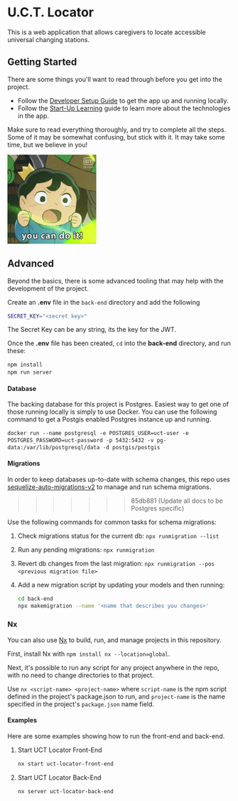 # U.C.T. Locator
This is a web application that allows caregivers to locate accessible universal changing stations.

## Getting Started
There are some things you'll want to read through before you get into the project.

- Follow the [Developer Setup Guide](Setup/DeveloperSetupGuide.md) to get the app up and running locally.
- Follow the [Start-Up Learning](Setup/StartupLearning.md) guide to learn more about the technologies in the app.

Make sure to read everything thoroughly, and try to complete all the steps. Some of it may be somewhat confusing, but stick with it. It may take some time, but we believe in you!

![](Assets/YouCanDoIt.gif)

## Advanced
Beyond the basics, there is some advanced tooling that may help with the development of the project.

Create an **.env** file in the `back-end` directory and add the following

```sh
SECRET_KEY="<secret key>"
```

The Secret Key can be any string, its the key for the JWT.

Once the **.env** file has been created, `cd` into the **back-end** directory, and run these:

```sh
npm install
npm run server
```

#### Database 

The backing database for this project is Postgres. Easiest way to get one of those running locally is simply to use Docker. You can use the following command to get a Postgis enabled Postgres instance up and running. 

```
docker run --name postgresql -e POSTGRES_USER=uct-user -e POSTGRES_PASSWORD=uct-password -p 5432:5432 -v pg-data:/var/lib/postgresql/data -d postgis/postgis
```

#### Migrations

In order to keep databases up-to-date with schema changes, this repo uses [sequelize-auto-migrations-v2](https://github.com/brianschardt/sequelize-auto-migrations) to manage and run schema migrations. 
>>>>>>> 85db881 (Update all docs to be Postgres specific)

Use the following commands for common tasks for schema migrations:

1. Check migrations status for the current db: `npx runmigration --list`
2. Run any pending migrations: `npx runmigration`
3. Revert db changes from the last migration: `npx runmigration --pos <previous migration file>`
4. Add a new migration script by updating your models and then running:

    ```sh
    cd back-end
    npx makemigration --name '<name that describes you changes>'
    ```

### Nx
You can also use [Nx](https://nx.dev/) to build, run, and manage projects in this repository.

First, install Nx with `npm install nx --location=global`.

Next, it's possible to run any script for any project anywhere in the repo, with no need to change directories to that project.

Use `nx <script-name> <project-name>` where `script-name` is the npm script defined in the project's package.json to run, and `project-name` is the name specified in the project's `package.json` name field.

#### Examples
Here are some examples showing how to run the front-end and back-end.

1. Start UCT Locator Front-End

    ```sh
    nx start uct-locator-front-end
    ```

2. Start UCT Locator Back-End

    ```sh
    nx server uct-locator-back-end
    ```
